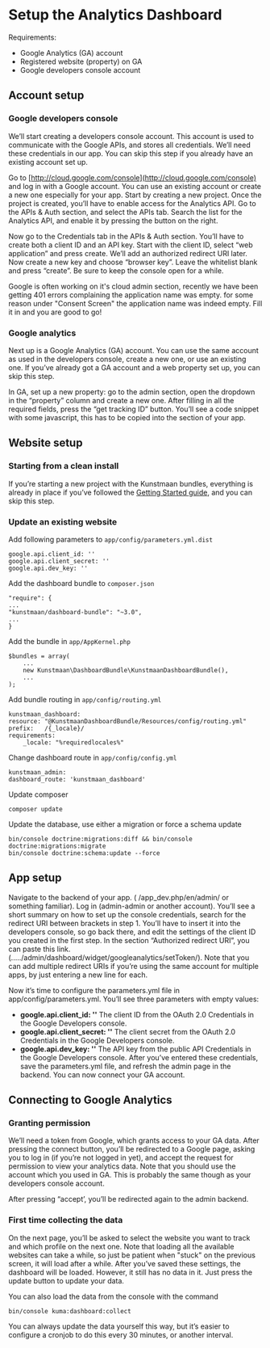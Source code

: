 # Setup the Analytics Dashboard
Requirements:

* Google Analytics (GA) account
* Registered website (property) on GA
* Google developers console account

## Account setup

### Google developers console

We’ll start creating a developers console account. This account is used to communicate with the Google APIs, and stores all credentials. We’ll need these credentials in our app. You can skip this step if you already have an existing account set up.

Go to [http://cloud.google.com/console](http://cloud.google.com/console) and log in with a Google account. You can use an existing account or create a new one especially for your app. Start by creating a new project. Once the project is created, you’ll have to enable access for the Analytics API. Go to the APIs & Auth section, and select the APIs tab. Search the list for the Analytics API, and enable it by pressing the button on the right.

Now go to the Credentials tab in the APIs & Auth section. You’ll have to create both a client ID and an API key. Start with the client ID, select “web application” and press create. We’ll add an authorized redirect URI later. Now create a new key and choose “browser key”. Leave the whitelist blank and press “create”. Be sure to keep the console open for a while.

Google is often working on it's cloud admin section, recently we have been getting 401 errors complaining the application name was empty. for some reason under "Consent Screen" the application name was indeed empty. Fill it in and you are good to go!

### Google analytics

Next up is a Google Analytics (GA) account. You can use the same account as used in the developers console, create a new one, or use an existing one. If you’ve already got a GA account and a web property set up, you can skip this step.

In GA, set up a new property: go to the admin section, open the dropdown in the “property” column and create a new one. After filling in all the required fields, press the “get tracking ID” button. You’ll see a code snippet with some javascript, this has to be copied into the section of your app.

## Website setup

### Starting from a clean install

If you’re starting a new project with the Kunstmaan bundles, everything is already in place if you’ve followed the [Getting Started guide](https://kunstmaanbundlescms.readthedocs.io/en/stable/installation/), and you can skip this step.

### Update an existing website

Add following parameters to `app/config/parameters.yml.dist`

    google.api.client_id: ''
    google.api.client_secret: ''
    google.api.dev_key: ''

Add the dashboard bundle to `composer.json`

    "require": {
	...
	"kunstmaan/dashboard-bundle": "~3.0",
	...
    }

Add the bundle in `app/AppKernel.php`

	$bundles = array(
	    ...
	    new Kunstmaan\DashboardBundle\KunstmaanDashboardBundle(),
	    ...
	);

Add bundle routing in `app/config/routing.yml`

    kunstmaan_dashboard:
	resource: "@KunstmaanDashboardBundle/Resources/config/routing.yml"
	prefix:   /{_locale}/
	requirements:
	    _locale: "%requiredlocales%"

Change dashboard route in `app/config/config.yml`

    kunstmaan_admin:
	dashboard_route: 'kunstmaan_dashboard'

Update composer

    composer update

Update the database, use either a migration or force a schema update

    bin/console doctrine:migrations:diff && bin/console doctrine:migrations:migrate
    bin/console doctrine:schema:update --force

## App setup

Navigate to the backend of your app. ( /app_dev.php/en/admin/ or something familiar). Log in (admin-admin or another account). You’ll see a short summary on how to set up the console credentials, search for the redirect URI between brackets in step 1. You’ll have to insert it into the developers console, so go back there, and edit the settings of the client ID you created in the first step. In the section “Authorized redirect URI”, you can paste this link. (...../admin/dashboard/widget/googleanalytics/setToken/). Note that you can add multiple redirect URIs if you’re using the same account for multiple apps, by just entering a new line for each.

Now it’s time to configure the parameters.yml file in app/config/parameters.yml. You’ll see three parameters with empty values:

* **google.api.client_id: ''** The client ID from the OAuth 2.0 Credentials in the Google Developers console.
* **google.api.client_secret: ''** The client secret from the OAuth 2.0 Credentials in the Google Developers console.
* **google.api.dev_key: ''** The API key from the public API Credentials in the Google Developers console.
After you’ve entered these credentials, save the parameters.yml file, and refresh the admin page in the backend. You can now connect your GA account.

## Connecting to Google Analytics

### Granting permission

We’ll need a token from Google, which grants access to your GA data. After pressing the connect button, you’ll be redirected to a Google page, asking you to log in (if you’re not logged in yet), and accept the request for permission to view your analytics data. Note that you should use the account which you used in GA. This is probably the same though as your developers console account.

After pressing “accept’, you’ll be redirected again to the admin backend.

### First time collecting the data

On the next page, you’ll be asked to select the website you want to track and which profile on the next one. Note that loading all the available websites can take a while, so just be patient when "stuck" on the previous screen, it will load after a while. After you’ve saved these settings, the dashboard will be loaded. However, it still has no data in it. Just press the update button to update your data.

You can also load the data from the console with the command

    bin/console kuma:dashboard:collect

You can always update the data yourself this way, but it’s easier to configure a cronjob to do this every 30 minutes, or another interval.
